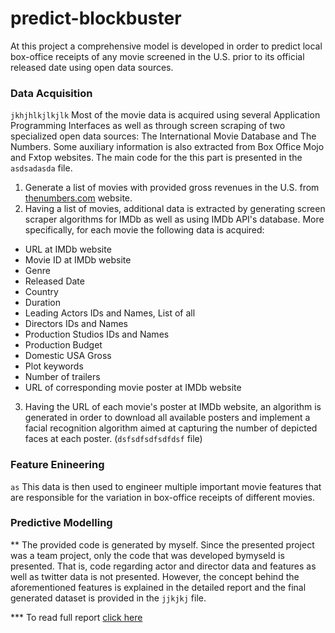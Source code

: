 # predict-blockbuster
At this project a comprehensive model is developed in order to predict local box-office receipts of any movie screened in the U.S. prior to its official released date using open data sources.

### Data Acquisition
`jkhjhlkjlkjlk`
Most of the movie data is acquired using several Application Programming Interfaces as well as through screen scraping of two specialized open data sources: The International Movie Database and The Numbers. Some auxiliary information is also extracted from Box Office Mojo and Fxtop websites. The main code for the this part is presented in the `asdsadasda` file. 
1. Generate a list of movies with provided gross revenues in the U.S. from [thenumbers.com]() website.
2. Having a list of movies, additional data is extracted by generating screen scraper algorithms for IMDb as well as using IMDb API's database. More specifically, for each movie the following data is acquired:
- URL at IMDb website
- Movie ID at IMDb website
- Genre
- Released Date
- Country
- Duration
- Leading Actors IDs and Names, List of all 
- Directors IDs and Names
- Production Studios IDs and Names
- Production Budget  
- Domestic USA Gross
- Plot keywords
- Number of trailers
- URL of corresponding movie poster at IMDb website

3. Having the URL of each movie's poster at IMDb website, an algorithm is generated in order to download all available posters and implement a facial recognition algorithm aimed at capturing the number of depicted faces at each poster. (`dsfsdfsdfsdfdsf` file)

### Feature Enineering
`as`
This data is then used to engineer multiple important movie features that are responsible for the variation in box-office receipts of different movies.

### Predictive Modelling


** The provided code is generated by myself. Since the presented project was a team project, only the code that was developed bymyseld is presented. That is, code regarding actor and director data and features as well as twitter data is not presented. However, the concept behind the aforementioned features is explained in the detailed report and the final generated dataset is provided in the `jjkjkj` file.

*** To read full report [click here](http://www.andreasgeorgopoulos.com/predict-blockbuster/)

